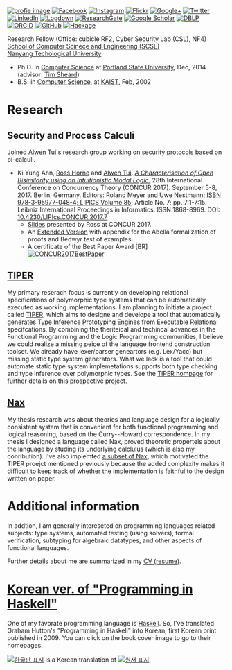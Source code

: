 [![profie image](http://kyagrd.github.io/images/kya_face.jpg)](https://www.dropbox.com/s/t5l62rtlmsac6q1/kyagrd_tumblr_cv.pdf) [![Facebook](http://kyagrd.github.io/images/fb_icon32.png)](http://facebook.com/kyagrd) [![Instagram](http://peakresultsnutrition.ca/wp-content/uploads/2015/03/instagram-icon-32x32.png)](https://www.instagram.com/kyagrd/) [![Flickr](http://1.bp.blogspot.com/-9o6calUfmPs/UgyeZ-68XrI/AAAAAAAAJ3U/2_2xcaZoNg0/s1600/flickr-icon.png)](https://www.flickr.com/photos/23489589@N03/) [![Google+](http://kyagrd.github.io/images/gplus_icon32.png)](https://plus.google.com/+안기영) [![Twitter](http://kyagrd.github.io/images/twitter_icon32.png)](https://twitter.com/kyagrd) [![LinkedIn](http://kyagrd.github.io/images/linkedin_icon32.png)](https://linkedin.com/in/kyagrd) [![Logdown](http://kyagrd.github.io/images/logdown_icon32.png)](http://kyagrd.logdown.com/) [![ResearchGate](http://kyagrd.github.io/images/resgate_icon32.png)](https://www.researchgate.net/profile/Ki_Yung_Ahn) [![Google Scholar](http://media.mybrowseraddon.com/icons/google-scholar32.png)](https://scholar.google.com/citations?user=n-GwE98AAAAJ) [![DBLP](http://acsicpersonal.uib.es/mkhouja/wp-content/themes/zeebizzcard/images/icons/dblp.png)](http://dblp.uni-trier.de/pers/hd/a/Ahn:Ki_Yung) [![ORCID](https://orcid.org/sites/default/files/images/orcid_32x32.png)](http://orcid.org/0000-0002-7171-7979) [![GitHub](https://scan.coverity.com/assets/GitHub-Mark-32px-118dd57243de3bb50984e51a14f61522.png)](https://github.com/kyagrd/) [![Hackage](http://www.vectorlogo.zone/logos/haskell/haskell-icon.svg)](https://hackage.haskell.org/user/KiYungAhn) 

Research Fellow (Office: cubicle RF2, Cyber Security Lab (CSL), NF4)<br/>
[School of Computer Scinece and Engineering (SCSE)](http://scse.ntu.edu.sg/) <br/>
[Nanyang Techological University](http://ntu.edu.sg/)
* Ph.D. in [Computer Science](http://cs.pdx.edu/)
  at [Portland State University](http://www.pdx.edu/), Dec, 2014
(advisor: [Tim Sheard](http://cs.pdx.edu/~sheard/))
* B.S. in [Computer Science](http://cs.kaist.ac.kr/),
  at [KAIST](http://www.kaist.ac.kr/), Feb, 2002


# Research

## Security and Process Calculi

Joined [Alwen Tui](http://www.ntu.edu.sg/home/atiu/)'s research group working on security protocols based on pi-calculi.

 * Ki Yung Ahn, [Ross Horne](http://www.ntu.edu.sg/home/rhorne/) and [Alwen Tui](http://www.ntu.edu.sg/home/atiu/). [*A Characterisation of Open Bisimilarity using an Intuitionistic Modal Logic.*](http://drops.dagstuhl.de/opus/volltexte/2017/7789/pdf/LIPIcs-CONCUR-2017-7.pdf) 28th International Conference on Concurrency Theory (CONCUR 2017). September 5-8, 2017. Berlin, Germany. Editors: Roland Meyer and Uwe Nestmann; [ISBN 978-3-95977-048-4; LIPICS Volume 85](http://drops.dagstuhl.de/opus/portals/lipics/index.php?semnr=16046); Article No. 7; pp. 7:1-7:15. Leibniz International Proceedings in Informatics. ISSN 1868-8969. DOI: [10.4230/LIPIcs.CONCUR.2017.7](http://dx.doi.org/10.4230/LIPIcs.CONCUR.2017.7)
   - [Slides](http://www.ntu.edu.sg/home/rhorne/concur17.pdf) presented by Ross at CONCUR 2017.
   - An [Extended Version](https://www.researchgate.net/publication/312550567) with appendix for the Abella formalization of proofs and Bedwyr test of examples.
   - A certificate of the Best Paper Award [BR]
     [![CONCUR2017BestPaper](http://kyagrd.github.io/images/concur2017bestpaper_small.jpg)](http://www.ntu.edu.sg/home/rhorne/bestpaper.jpg)


## [TIPER](http://kyagrd.github.io/tiper/)
My primary reserach focus is currently on developing relational specifications
of polymorphic type systems that can be automatically executed as working
implementations. I am planning to initiate a project called [TIPER](http://kyagrd.github.io/tiper/),
which aims to designe and develope a tool that automatically generates
Type Inference Prototyping Engines from Executable Relational specifcations.
By combining the theriteical and techincal advances in the Functional Programming
and the Logic Programming communities, I believe we could realize a missing peice
of the language frontend construction toolset. We already have lexer/parser geneartors
(e.g. Lex/Yacc) but missing static type system generators. What we lack is
a tool that could automate static type system implemetations supports
both type checking and type inference over polymorphic types.
See the [TIPER hompage](http://kyagrd.github.io/tiper/) for further
details on this prospective project.


## [Nax](http://kyagrd.github.io/mininax/)
My thesis research was about theories and language design for
a logically consistent system that is convenient for both
functional programming and logical reasoning, based on the Curry--Howard correspondence.
In my thesis I designed a language called Nax, proved theoretic properteis about
the language by studing its underlying calclulus (which is also my conribution).
I've also implemted [a subset of Nax](http://kyagrd.github.io/mininax),
which motivated the TIPER proejct mentioned previously because
the added complexity makes it difficult to keep track of
whether the implementation is faithful to the design written on paper.


# Additional information
In addtion, I am generally intereseted on programming languages related subjects:
type systems, automated testing (using solvers), formal verification,
subtyping for algebraic datatypes, and other aspects of functional languages.

Further details about me are summarized in
my [CV (resume)](http://kyagrd.github.io/cv/cv.pdf).
<!-- and
the list of my publications are also available on
my [Google Scholar profile](http://scholar.google.com/citations?user=n-GwE98AAAAJ&view_op=list_works&sortby=pubdate)
and
on my [ResearchGate profile](https://www.researchgate.net/profile/Ki_Yung_Ahn/publications).
-->


# [Korean ver. of "Programming in Haskell"](http://kyagrd.github.io/haskell/)
One of my favorate programming language is [Haskell](http://haskell.org/).
So, I've translated Graham Hutton's "Programming in Haskell" into Korean,
first Korean print published in 2009.
You can click on the book cover image to go to their homepages.

<a title="Click to move to the Korean version hompage" href="http://kyagrd.github.io/haskell/">
<img alt="한글판 표지" src="http://kyagrd.github.io/haskell/images/pihko_front_small.jpg" /></a> is
a Korean translation of
<a title="Click to move to the orignal English version homepage" href="http://cs.nott.ac.uk/~gmh/book.html">
<img alt="원서 표지" src="http://kyagrd.github.io/haskell/images/pih_front_small.gif" /></a>.
